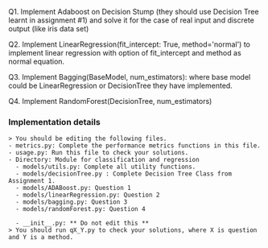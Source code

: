 Q1. Implement Adaboost on Decision Stump (they should  use Decision Tree learnt in assignment #1) and solve it for the case of real input and discrete output (like iris data set)

Q2. Implement LinearRegression(fit_intercept: True, method='normal') to implement linear regression with option of fit_intercept and method as normal equation.

Q3. Implement Bagging(BaseModel, num_estimators): where base model could be LinearRegression or DecisionTree they have implemented.

Q4. Implement RandomForest(DecisionTree, num_estimators)

### Implementation details
    > You should be editing the following files.
    - metrics.py: Complete the performance metrics functions in this file.
    - usage.py: Run this file to check your solutions.
    - Directory: Module for classification and regression
      - models/utils.py: Complete all utility functions.
      - models/decisionTree.py : Complete Decision Tree Class from Assignment 1.
      - models/ADABoost.py: Question 1
      - models/linearRegression.py: Question 2
      - models/bagging.py: Question 3
      - models/randomForest.py: Question 4

      - __init__.py: ** Do not edit this **
    > You should run qX_Y.py to check your solutions, where X is question and Y is a method.